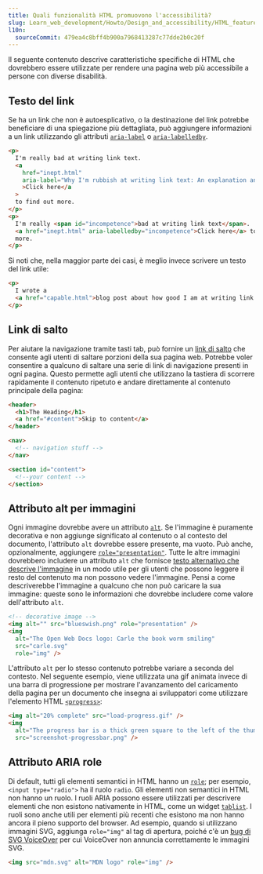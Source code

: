 ```yaml
---
title: Quali funzionalità HTML promuovono l'accessibilità?
slug: Learn_web_development/Howto/Design_and_accessibility/HTML_features_for_accessibility
l10n:
  sourceCommit: 479ea4c8bff4b900a7968413287c77dde2b0c20f
---
```


Il seguente contenuto descrive caratteristiche specifiche di HTML che dovrebbero essere utilizzate per rendere una pagina web più accessibile a persone con diverse disabilità.

## Testo del link

Se ha un link che non è autoesplicativo, o la destinazione del link potrebbe beneficiare di una spiegazione più dettagliata, può aggiungere informazioni a un link utilizzando gli attributi [`aria-label`](/it/docs/Web/Accessibility/ARIA/Reference/Attributes/aria-label) o [`aria-labelledby`](/it/docs/Web/Accessibility/ARIA/Reference/Attributes/aria-labelledby).

```html
<p>
  I'm really bad at writing link text.
  <a
    href="inept.html"
    aria-label="Why I'm rubbish at writing link text: An explanation and an apology."
    >Click here</a
  >
  to find out more.
</p>
<p>
  I'm really <span id="incompetence">bad at writing link text</span>.
  <a href="inept.html" aria-labelledby="incompetence">Click here</a> to find out
  more.
</p>
```

Si noti che, nella maggior parte dei casi, è meglio invece scrivere un testo del link utile:

```html
<p>
  I wrote a
  <a href="capable.html">blog post about how good I am at writing link text</a>.
</p>
```

## Link di salto

Per aiutare la navigazione tramite tasti tab, può fornire un [link di salto](/it/docs/Web/HTML/Reference/Elements/a#skip_links) che consente agli utenti di saltare porzioni della sua pagina web. Potrebbe voler consentire a qualcuno di saltare una serie di link di navigazione presenti in ogni pagina. Questo permette agli utenti che utilizzano la tastiera di scorrere rapidamente il contenuto ripetuto e andare direttamente al contenuto principale della pagina:

```html
<header>
  <h1>The Heading</h1>
  <a href="#content">Skip to content</a>
</header>

<nav>
  <!-- navigation stuff -->
</nav>

<section id="content">
  <!--your content -->
</section>
```

## Attributo alt per immagini

Ogni immagine dovrebbe avere un attributo [`alt`](/it/docs/Web/HTML/Reference/Elements/img#alt). Se l'immagine è puramente decorativa e non aggiunge significato al contenuto o al contesto del documento, l'attributo `alt` dovrebbe essere presente, ma vuoto. Può anche, opzionalmente, aggiungere [`role="presentation"`](/it/docs/Web/Accessibility/ARIA/Reference/Roles/presentation_role). Tutte le altre immagini dovrebbero includere un attributo `alt` che fornisce [testo alternativo che descrive l'immagine](/it/docs/Web/API/HTMLImageElement/alt#usage_notes) in un modo utile per gli utenti che possono leggere il resto del contenuto ma non possono vedere l'immagine. Pensi a come descriverebbe l'immagine a qualcuno che non può caricare la sua immagine: queste sono le informazioni che dovrebbe includere come valore dell'attributo `alt`.

```html
<!-- decorative image -->
<img alt="" src="blueswish.png" role="presentation" />
<img
  alt="The Open Web Docs logo: Carle the book worm smiling"
  src="carle.svg"
  role="img" />
```

L'attributo `alt` per lo stesso contenuto potrebbe variare a seconda del contesto. Nel seguente esempio, viene utilizzata una gif animata invece di una barra di progressione per mostrare l'avanzamento del caricamento della pagina per un documento che insegna ai sviluppatori come utilizzare l'elemento HTML [`<progress>`](/it/docs/Web/HTML/Reference/Elements/progress):

```html
<img alt="20% complete" src="load-progress.gif" />
<img
  alt="The progress bar is a thick green square to the left of the thumb and a thin grey line to the right. The thumb is a circle with a diameter the height of the green area."
  src="screenshot-progressbar.png" />
```

## Attributo ARIA role

Di default, tutti gli elementi semantici in HTML hanno un [`role`](/it/docs/Web/Accessibility/ARIA/Reference/Roles); per esempio, `<input type="radio">` ha il ruolo `radio`. Gli elementi non semantici in HTML non hanno un ruolo. I ruoli ARIA possono essere utilizzati per descrivere elementi che non esistono nativamente in HTML, come un widget [`tablist`](/it/docs/Web/Accessibility/ARIA/Reference/Roles/tablist_role). I ruoli sono anche utili per elementi più recenti che esistono ma non hanno ancora il pieno supporto del browser. Ad esempio, quando si utilizzano immagini SVG, aggiunga `role="img"` al tag di apertura, poiché c'è un [bug di SVG VoiceOver](https://webkit.org/b/216364) per cui VoiceOver non annuncia correttamente le immagini SVG.

```html
<img src="mdn.svg" alt="MDN logo" role="img" />
```
